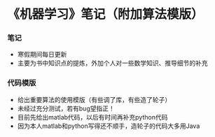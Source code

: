 # 《机器学习》笔记（附加算法模版）

### 笔记

- 寒假期间每日更新
- 主要为书中知识点的提炼，外加个人对一些数学知识、推导细节的补充

### 代码模版

- 给出重要算法的使用模版（有些调了库，有些造了轮子）
- 未经过充分测试，若有bug望指正！
- 目前先给出matlab代码，以后有时间再补充python代码
- 因为本人matlab和python写得还不顺手，造轮子的代码大多用Java
